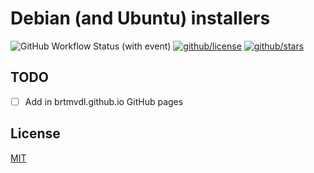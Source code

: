# Debian (and Ubuntu) installers

![GitHub Workflow Status (with event)](https://img.shields.io/github/actions/workflow/status/brtmvdl/debian/github-release.yml) [![github/license](https://img.shields.io/github/license/brtmvdl/debian)](https://img.shields.io/github/license/brtmvdl/debian)  [![github/stars](https://img.shields.io/github/stars/brtmvdl/debian?style=social)](https://img.shields.io/github/stars/brtmvdl/antify?style=social)

## TODO

- [ ] Add in brtmvdl.github.io GitHub pages

## License

[MIT](./LICENSE)
